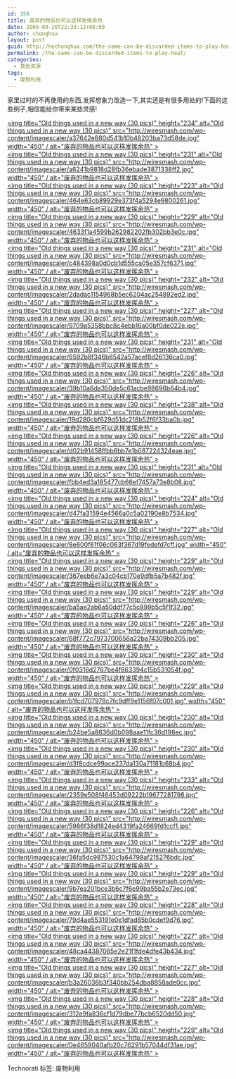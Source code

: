 ```yaml
---
id: 358
title: 废弃的物品也可以这样发挥余热
date: 2009-09-20T22:33:12+08:00
author: chonghua
layout: post
guid: http://hechonghua.com/the-same-can-be-discarded-items-to-play-heat/
permalink: /the-same-can-be-discarded-items-to-play-heat/
categories:
  - 其他资源
tags:
  - 废物利用
---
```

家里过时的不再使用的东西,发挥想象力改造一下,其实还是有很多用处的!下面的这些例子,相信能给你带来某些灵感!

<!--more-->

[<img title="Old things used in a new way (30 pics)" height="234" alt="Old things used in a new way (30 pics)" src="http://wiresmash.com/wp-content/imagescaler/a37642e880d541b10b48203ba73d58de.jpg" width="450" / alt="废弃的物品也可以这样发挥余热" >](http://izismile.com/img/img2/20090910/old_stuff_new_01.jpg)  
[<img title="Old things used in a new way (30 pics)" height="231" alt="Old things used in a new way (30 pics)" src="http://wiresmash.com/wp-content/imagescaler/a6241b9818d28fb36ebade3871338ff2.jpg" width="450" / alt="废弃的物品也可以这样发挥余热" >](http://izismile.com/img/img2/20090910/old_stuff_new_02.jpg)  
[<img title="Old things used in a new way (30 pics)" height="223" alt="Old things used in a new way (30 pics)" src="http://wiresmash.com/wp-content/imagescaler/464e63cb89929e373f4a5294e9800261.jpg" width="450" / alt="废弃的物品也可以这样发挥余热" >](http://izismile.com/img/img2/20090910/old_stuff_new_03.jpg)  
[<img title="Old things used in a new way (30 pics)" height="229" alt="Old things used in a new way (30 pics)" src="http://wiresmash.com/wp-content/imagescaler/4633f1a4599b262982202fb302bb3e0c.jpg" width="450" / alt="废弃的物品也可以这样发挥余热" >](http://izismile.com/img/img2/20090910/old_stuff_new_04.jpg)  
[<img title="Old things used in a new way (30 pics)" height="231" alt="Old things used in a new way (30 pics)" src="http://wiresmash.com/wp-content/imagescaler/c484398a0d0cb1d555ca05e357cf6371.jpg" width="450" / alt="废弃的物品也可以这样发挥余热" >](http://izismile.com/img/img2/20090910/old_stuff_new_05.jpg)  
[<img title="Old things used in a new way (30 pics)" height="232" alt="Old things used in a new way (30 pics)" src="http://wiresmash.com/wp-content/imagescaler/2dadac1154968b5ec6204ac254892ed2.jpg" width="450" / alt="废弃的物品也可以这样发挥余热" >](http://izismile.com/img/img2/20090910/old_stuff_new_06.jpg)  
[<img title="Old things used in a new way (30 pics)" height="227" alt="Old things used in a new way (30 pics)" src="http://wiresmash.com/wp-content/imagescaler/9709a5358bbc8c4ebb16a00bf0de022e.jpg" width="450" / alt="废弃的物品也可以这样发挥余热" >](http://izismile.com/img/img2/20090910/old_stuff_new_07.jpg)  
[<img title="Old things used in a new way (30 pics)" height="231" alt="Old things used in a new way (30 pics)" src="http://wiresmash.com/wp-content/imagescaler/6592b8f346b8542a57acef8d26136ca0.jpg" width="450" / alt="废弃的物品也可以这样发挥余热" >](http://izismile.com/img/img2/20090910/old_stuff_new_08.jpg)  
[<img title="Old things used in a new way (30 pics)" height="226" alt="Old things used in a new way (30 pics)" src="http://wiresmash.com/wp-content/imagescaler/39b10a6da350de5c61acbe98696b64b4.jpg" width="450" / alt="废弃的物品也可以这样发挥余热" >](http://izismile.com/img/img2/20090910/old_stuff_new_09.jpg)  
[<img title="Old things used in a new way (30 pics)" height="238" alt="Old things used in a new way (30 pics)" src="http://wiresmash.com/wp-content/imagescaler/19d280cbf629d51dc218b52f6f33ba0b.jpg" width="450" / alt="废弃的物品也可以这样发挥余热" >](http://izismile.com/img/img2/20090910/old_stuff_new_10.jpg)  
[<img title="Old things used in a new way (30 pics)" height="226" alt="Old things used in a new way (30 pics)" src="http://wiresmash.com/wp-content/imagescaler/d02b91458ffbb6bb7e1b087224324eae.jpg" width="450" / alt="废弃的物品也可以这样发挥余热" >](http://izismile.com/img/img2/20090910/old_stuff_new_11.jpg)  
[<img title="Old things used in a new way (30 pics)" height="231" alt="Old things used in a new way (30 pics)" src="http://wiresmash.com/wp-content/imagescaler/fbb4ed3a185477cb66ef7457a73e8b08.jpg" width="450" / alt="废弃的物品也可以这样发挥余热" >](http://izismile.com/img/img2/20090910/old_stuff_new_12.jpg)  
[<img title="Old things used in a new way (30 pics)" height="224" alt="Old things used in a new way (30 pics)" src="http://wiresmash.com/wp-content/imagescaler/d47fa31594e4566a0c5a02190e8b7534.jpg" width="450" / alt="废弃的物品也可以这样发挥余热" >](http://izismile.com/img/img2/20090910/old_stuff_new_13.jpg)  
[<img title="Old things used in a new way (30 pics)" height="227" alt="Old things used in a new way (30 pics)" src="http://wiresmash.com/wp-content/imagescaler/8e600f61f06c063f367d19fedefd7cff.jpg" width="450" / alt="废弃的物品也可以这样发挥余热" >](http://izismile.com/img/img2/20090910/old_stuff_new_14.jpg)  
[<img title="Old things used in a new way (30 pics)" height="229" alt="Old things used in a new way (30 pics)" src="http://wiresmash.com/wp-content/imagescaler/367eeb6e7a3c04cb170e9dfb5a7b482f.jpg" width="450" / alt="废弃的物品也可以这样发挥余热" >](http://izismile.com/img/img2/20090910/old_stuff_new_15.jpg)  
[<img title="Old things used in a new way (30 pics)" height="229" alt="Old things used in a new way (30 pics)" src="http://wiresmash.com/wp-content/imagescaler/ba5ae2ab6a50ddf77c5c899b5c5f1f32.jpg" width="450" / alt="废弃的物品也可以这样发挥余热" >](http://izismile.com/img/img2/20090910/old_stuff_new_16.jpg)  
[<img title="Old things used in a new way (30 pics)" height="226" alt="Old things used in a new way (30 pics)" src="http://wiresmash.com/wp-content/imagescaler/68f772c7973700656a22ba74309bb205.jpg" width="450" / alt="废弃的物品也可以这样发挥余热" >](http://izismile.com/img/img2/20090910/old_stuff_new_17.jpg)  
[<img title="Old things used in a new way (30 pics)" height="230" alt="Old things used in a new way (30 pics)" src="http://wiresmash.com/wp-content/imagescaler/0f0316d2767be4f863394c15b531054f.jpg" width="450" / alt="废弃的物品也可以这样发挥余热" >](http://izismile.com/img/img2/20090910/old_stuff_new_18.jpg)  
[<img title="Old things used in a new way (30 pics)" height="229" alt="Old things used in a new way (30 pics)" src="http://wiresmash.com/wp-content/imagescaler/b1fcd707978c7fc9dff9e1156f07c001.jpg" width="450" / alt="废弃的物品也可以这样发挥余热" >](http://izismile.com/img/img2/20090910/old_stuff_new_19.jpg)  
[<img title="Old things used in a new way (30 pics)" height="230" alt="Old things used in a new way (30 pics)" src="http://wiresmash.com/wp-content/imagescaler/b24be5a8636d0b098aae11fc36d198ec.jpg" width="450" / alt="废弃的物品也可以这样发挥余热" >](http://izismile.com/img/img2/20090910/old_stuff_new_20.jpg)  
[<img title="Old things used in a new way (30 pics)" height="230" alt="Old things used in a new way (30 pics)" src="http://wiresmash.com/wp-content/imagescaler/d3f8cdce99ace237da130a71181b68b4.jpg" width="450" / alt="废弃的物品也可以这样发挥余热" >](http://izismile.com/img/img2/20090910/old_stuff_new_21.jpg)  
[<img title="Old things used in a new way (30 pics)" height="233" alt="Old things used in a new way (30 pics)" src="http://wiresmash.com/wp-content/imagescaler/2359e508f46453d09222b19677281798.jpg" width="450" / alt="废弃的物品也可以这样发挥余热" >](http://izismile.com/img/img2/20090910/old_stuff_new_22.jpg)  
[<img title="Old things used in a new way (30 pics)" height="226" alt="Old things used in a new way (30 pics)" src="http://wiresmash.com/wp-content/imagescaler/5986f38d1824ed4319fa24669fd1ccf1.jpg" width="450" / alt="废弃的物品也可以这样发挥余热" >](http://izismile.com/img/img2/20090910/old_stuff_new_23.jpg)  
[<img title="Old things used in a new way (30 pics)" height="229" alt="Old things used in a new way (30 pics)" src="http://wiresmash.com/wp-content/imagescaler/36fa5dc987530c1a64798af215276bdc.jpg" width="450" / alt="废弃的物品也可以这样发挥余热" >](http://izismile.com/img/img2/20090910/old_stuff_new_24.jpg)  
[<img title="Old things used in a new way (30 pics)" height="229" alt="Old things used in a new way (30 pics)" src="http://wiresmash.com/wp-content/imagescaler/9b7ea201bce3b6c7f6e99ba55b2e73ec.jpg" width="450" / alt="废弃的物品也可以这样发挥余热" >](http://izismile.com/img/img2/20090910/old_stuff_new_25.jpg)  
[<img title="Old things used in a new way (30 pics)" height="228" alt="Old things used in a new way (30 pics)" src="http://wiresmash.com/wp-content/imagescaler/79d4ae553191e0e1dfad85b0cdef9d76.jpg" width="450" / alt="废弃的物品也可以这样发挥余热" >](http://izismile.com/img/img2/20090910/old_stuff_new_26.jpg)  
[<img title="Old things used in a new way (30 pics)" height="227" alt="Old things used in a new way (30 pics)" src="http://wiresmash.com/wp-content/imagescaler/48ca44387065e2e21f1fde4dfe43b434.jpg" width="450" / alt="废弃的物品也可以这样发挥余热" >](http://izismile.com/img/img2/20090910/old_stuff_new_27.jpg)  
[<img title="Old things used in a new way (30 pics)" height="227" alt="Old things used in a new way (30 pics)" src="http://wiresmash.com/wp-content/imagescaler/b3a26036b3f340bb254dba8858ade0cc.jpg" width="450" / alt="废弃的物品也可以这样发挥余热" >](http://izismile.com/img/img2/20090910/old_stuff_new_28.jpg)  
[<img title="Old things used in a new way (30 pics)" height="228" alt="Old things used in a new way (30 pics)" src="http://wiresmash.com/wp-content/imagescaler/312e9fa836cf1d79dbe77bcb6520dd50.jpg" width="450" / alt="废弃的物品也可以这样发挥余热" >](http://izismile.com/img/img2/20090910/old_stuff_new_29.jpg)  
[<img title="Old things used in a new way (30 pics)" height="229" alt="Old things used in a new way (30 pics)" src="http://wiresmash.com/wp-content/imagescaler/0e4659040afb20c76291b57044df31ae.jpg" width="450" / alt="废弃的物品也可以这样发挥余热" >](http://izismile.com/img/img2/20090910/old_stuff_new_30.jpg) 

<div class="wlWriterEditableSmartContent" id="scid:0767317B-992E-4b12-91E0-4F059A8CECA8:cd605f26-e940-4ac7-83e8-fd137344144f" style="padding-right: 0px; display: inline; padding-left: 0px; float: none; padding-bottom: 0px; margin: 0px; padding-top: 0px">
  Technorati 标签: 废物利用
</div>